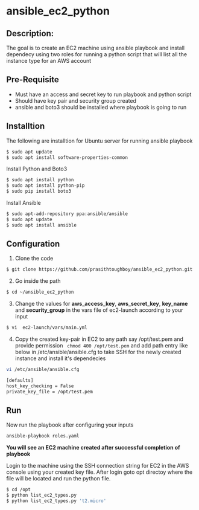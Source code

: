 # ansible_ec2_python

## Description:
The goal is to create an EC2 machine using ansible playbook and install dependecy using two roles for running a python script that will list all the instance type for an AWS account 

## Pre-Requisite
 - Must have an access and secret key to run playbook and python script
 - Should have key pair and security group created
 - ansible and boto3 should be installed where playbook is going to run

## Installtion

The following are installtion for Ubuntu server for running ansible playbook
```sh
$ sudo apt update
$ sudo apt install software-properties-common
```
Install Python and Boto3
```sh
$ sudo apt install python
$ sudo apt install python-pip
$ sudo pip install boto3
```
Install Ansible
```sh
$ sudo apt-add-repository ppa:ansible/ansible
$ sudo apt update
$ sudo apt install ansible
```

## Configuration
1. Clone the code
```sh
$ git clone https://github.com/prasithtoughboy/ansible_ec2_python.git
```
2. Go inside the path
```sh
$ cd ~/ansible_ec2_python
```
3. Change the values for **aws_access_key**, **aws_secret_key**, **key_name** and **security_group** in the vars file of ec2-launch according to your input
```sh
$ vi  ec2-launch/vars/main.yml
```
4. Copy the created key-pair in EC2 to any path say /opt/test.pem and provide permission ``` chmod 400 /opt/test.pem``` and add path entry like below in /etc/ansible/ansible.cfg to take SSH for the newly created instance and install it's dependecies
```sh
vi /etc/ansible/ansible.cfg

[defaults]
host_key_checking = False
private_key_file = /opt/test.pem
```
## Run
Now run the playbook after configuring your inputs
```sh
ansible-playbook roles.yaml
```
**You will see an EC2 machine created after successful completion of playbook**

Login to the machine using the SSH connection string for EC2 in the AWS console using your created key file.
After login goto opt directoy where the file will be located and run the python file.
```sh
$ cd /opt
$ python list_ec2_types.py
$ python list_ec2_types.py 't2.micro'
```

